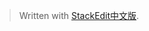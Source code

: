 
> Written with [StackEdit中文版](https://stackedit.cn/).
<!--stackedit_data:
eyJoaXN0b3J5IjpbLTE0MzMxMTgyMjVdfQ==
-->
